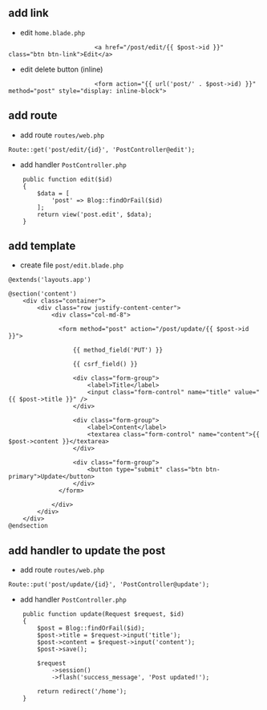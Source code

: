 ## add link
- edit `home.blade.php`

```
                        <a href="/post/edit/{{ $post->id }}" class="btn btn-link">Edit</a>
```

- edit delete button (inline)

```
                        <form action="{{ url('post/' . $post->id) }}" method="post" style="display: inline-block">
```

## add route
- add route `routes/web.php`

`Route::get('post/edit/{id}', 'PostController@edit');`

- add handler `PostController.php`

```
    public function edit($id)
    {
        $data = [
            'post' => Blog::findOrFail($id)
        ];
        return view('post.edit', $data);
    }
```

## add template
- create file `post/edit.blade.php`

```
@extends('layouts.app')

@section('content')
    <div class="container">
        <div class="row justify-content-center">
            <div class="col-md-8">

              <form method="post" action="/post/update/{{ $post->id }}">

                  {{ method_field('PUT') }}

                  {{ csrf_field() }}

                  <div class="form-group">
                      <label>Title</label>
                      <input class="form-control" name="title" value="{{ $post->title }}" />
                  </div>

                  <div class="form-group">
                      <label>Content</label>
                      <textarea class="form-control" name="content">{{ $post->content }}</textarea>
                  </div>

                  <div class="form-group">
                      <button type="submit" class="btn btn-primary">Update</button>
                  </div>
              </form>

            </div>
        </div>
    </div>
@endsection

```

## add handler to update the post
- add route `routes/web.php`

`Route::put('post/update/{id}', 'PostController@update');`

- add handler `PostController.php`

```
    public function update(Request $request, $id)
    {
        $post = Blog::findOrFail($id);
        $post->title = $request->input('title');
        $post->content = $request->input('content');
        $post->save();

        $request
            ->session()
            ->flash('success_message', 'Post updated!');

        return redirect('/home');
    }
```


